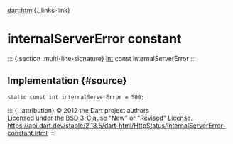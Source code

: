 [dart:html](../../dart-html/dart-html-library){._links-link}

internalServerError constant
============================

::: {.section .multi-line-signature}
[int](../../dart-core/int-class) const internalServerError
:::

Implementation {#source}
--------------

``` {.language-dart data-language="dart"}
static const int internalServerError = 500;
```

::: {._attribution}
© 2012 the Dart project authors\
Licensed under the BSD 3-Clause \"New\" or \"Revised\" License.\
<https://api.dart.dev/stable/2.18.5/dart-html/HttpStatus/internalServerError-constant.html>
:::
